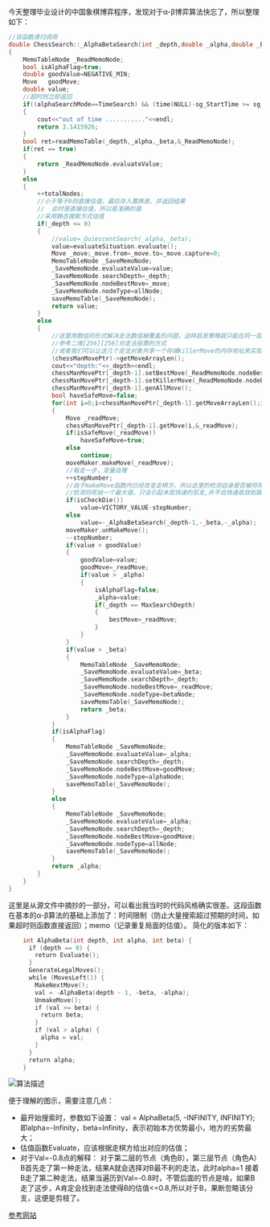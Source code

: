  今天整理毕业设计的中国象棋博弈程序，发现对于α-β博弈算法快忘了，所以整理如下：
```c++
//该函数递归调用
double ChessSearch::_AlphaBetaSearch(int _depth,double _alpha,double _beta)
{
	MemoTableNode _ReadMemoNode;
	bool isAlphaFlag=true;
	double goodValue=NEGATIVE_MIN;
	Move   goodMove;
	double value;
	//超时则立即返回
	if((alphaSearchMode==TimeSearch) && (time(NULL)-sg_StartTime >= sg_TimeLimit))
	{
		cout<<"out of time ..........."<<endl;
		return 3.1415926;
	}
	bool ret=readMemoTable(_depth,_alpha,_beta,&_ReadMemoNode);
	if(ret == true)
	{
		return _ReadMemoNode.evaluateValue;
	}
	else
	{
		++totalNodes;
		//小于等于0则直接估值，最后存入置换表、并返回结果
		//	此时是直接估值，所以是准确的值
		//采用静态搜索方式估值
		if(_depth <= 0)
		{
			//value=_QuiescentSearch(_alpha,_beta);
			value=evaluateSituation.evaluate();
			Move _move;_move.from=_move.to=_move.capture=0;
			MemoTableNode _SaveMemoNode;
			_SaveMemoNode.evaluateValue=value;
			_SaveMemoNode.searchDepth=_depth;
			_SaveMemoNode.nodeBestMove=_move;
			_SaveMemoNode.nodeType=allNode;
			saveMemoTable(_SaveMemoNode);
			return value;
		}
		else
		{
			//这里用数组的形式解决走法数组被覆盖的问题，这样启发策略就只能在同一层共享最佳走法
			//参考二维[256][256]对走法投票的方式
			//或者我们可以让这几个走法对象共享一个存储killerMove的内存地址来实现投票的效果
			(chessManMovePtr)->getMoveArrayLen();
			cout<<"depth:"<<_depth<<endl;
			chessManMovePtr[_depth-1].setBestMove(_ReadMemoNode.nodeBestMove);
			chessManMovePtr[_depth-1].setKillerMove(_ReadMemoNode.nodeBestMove);
			chessManMovePtr[_depth-1].genAllMove();
			bool haveSafeMove=false;
			for(int i=0;i<chessManMovePtr[_depth-1].getMoveArrayLen();i++)
			{
				Move _readMove;
				chessManMovePtr[_depth-1].getMove(i,&_readMove);
				if(isSafeMove(_readMove))
					haveSafeMove=true;
				else
					continue;
				moveMaker.makeMove(_readMove);
				//每走一步，变量自赠
				++stepNumber;
				//由于makeMove函数内已经改变走棋方，所以这里的检测自身是否被将死的函数是检测对方
				//检测将死给一个最大值，只会引起本层快速的剪支,并不会快速收敛到跟节点
				if(isCheckDie())
					value=VICTORY_VALUE-stepNumber;
				else
					value=-_AlphaBetaSearch(_depth-1,-_beta,-_alpha);
				moveMaker.unMakeMove();
				--stepNumber;
				if(value > goodValue)
				{
					goodValue=value;
					goodMove=_readMove;
					if(value > _alpha)
					{
						isAlphaFlag=false;
						_alpha=value;
						if(_depth == MaxSearchDepth)
						{
							bestMove=_readMove;
						}
					}
				}
				if(value > _beta)
				{
					MemoTableNode _SaveMemoNode;
					_SaveMemoNode.evaluateValue=_beta;
					_SaveMemoNode.searchDepth=_depth;
					_SaveMemoNode.nodeBestMove=_readMove;
					_SaveMemoNode.nodeType=betaNode;
					saveMemoTable(_SaveMemoNode);
					return _beta;
				}
			}
			if(isAlphaFlag)
			{
				MemoTableNode _SaveMemoNode;
				_SaveMemoNode.evaluateValue=_alpha;
				_SaveMemoNode.searchDepth=_depth;
				_SaveMemoNode.nodeBestMove=goodMove;
				_SaveMemoNode.nodeType=alphaNode;
				saveMemoTable(_SaveMemoNode);
			}
			else
			{
				MemoTableNode _SaveMemoNode;
				_SaveMemoNode.evaluateValue=_alpha;
				_SaveMemoNode.searchDepth=_depth;
				_SaveMemoNode.nodeBestMove=goodMove;
				_SaveMemoNode.nodeType=allNode;
				saveMemoTable(_SaveMemoNode);
			}
			return _alpha;
		}
	}
}
```

这里是从源文件中摘抄的一部分，可以看出我当时的代码风格确实很差。这段函数在基本的α-β算法的基础上添加了：时间限制（防止大量搜索超过预期的时间，如果超时则函数直接返回）；memo（记录重复局面的估值）。
简化的版本如下：

```c++
    int AlphaBeta(int depth, int alpha, int beta) {
    　if (depth == 0) {
    　　return Evaluate();
    　}
    　GenerateLegalMoves();
    　while (MovesLeft()) {
    　　MakeNextMove();
    　　val = -AlphaBeta(depth - 1, -beta, -alpha);
    　　UnmakeMove();
    　　if (val >= beta) {
    　　　return beta;
    　　}
    　　if (val > alpha) {
    　　　alpha = val;
    　　}
    　}
    　return alpha;
    }
```
![算法描述](http://img.blog.csdn.net/20160416162246140)

便于理解的图示，需要注意几点：
* 最开始搜索时，参数如下设置：
  val = AlphaBeta(5, -INFINITY, INFINITY);
  即alpha=-Infinity，beta=Infinity，表示初始本方优势最小，地方的劣势最大；
* 估值函数Evaluate，应该根据走棋方给出对应的估值；
* 对于Val=-0.8点的解释：
  对于第二层的节点（角色B），第三层节点（角色A）
  B首先走了第一种走法，结果A就会选择对B最不利的走法，此时alpha=1
  接着B走了第二种走法，结果当遍历到Val=-0.8时，不管后面的节点是啥，如果B走了这步，A肯定会找到走法使得B的估值<=0.8,所以对于B，果断忽略该分支，这便是剪枝了。

[参考网站](http://www.xqbase.com/computer/search_alphabeta.htm)

